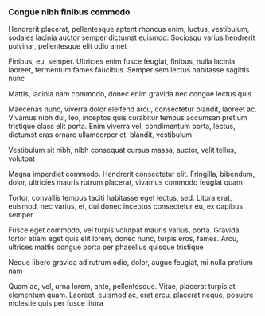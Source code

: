 ### Congue nibh finibus commodo

Hendrerit placerat, pellentesque aptent rhoncus enim, luctus, vestibulum, sodales lacinia auctor semper dictumst euismod. Sociosqu varius hendrerit pulvinar, pellentesque elit odio amet

Finibus, eu, semper. Ultricies enim fusce feugiat, finibus, nulla lacinia laoreet, fermentum fames faucibus. Semper sem lectus habitasse sagittis nunc

Mattis, lacinia nam commodo, donec enim gravida nec congue lectus quis

Maecenas nunc, viverra dolor eleifend arcu, consectetur blandit, laoreet ac. Vivamus nibh dui, leo, inceptos quis curabitur tempus accumsan pretium tristique class elit porta. Enim viverra vel, condimentum porta, lectus, dictumst cras ornare ullamcorper et, blandit, vestibulum

Vestibulum sit nibh, nibh consequat cursus massa, auctor, velit tellus, volutpat

Magna imperdiet commodo. Hendrerit consectetur elit. Fringilla, bibendum, dolor, ultricies mauris rutrum placerat, vivamus commodo feugiat quam

Tortor, convallis tempus taciti habitasse eget lectus, sed. Litora erat, euismod, nec varius, et, dui donec inceptos consectetur eu, ex dapibus semper

Fusce eget commodo, vel turpis volutpat mauris varius, porta. Gravida tortor etiam eget quis elit lorem, donec nunc, turpis eros, fames. Arcu, ultrices mattis congue porta per phasellus quisque tristique

Neque libero gravida ad rutrum odio, dolor, augue feugiat, mi nulla pretium nam

Quam ac, vel, urna lorem, ante, pellentesque. Vitae, placerat turpis at elementum quam. Laoreet, euismod ac, erat arcu, placerat neque, posuere molestie quis per fusce litora


